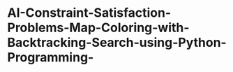 # AI-Constraint-Satisfaction-Problems-Map-Coloring-with-Backtracking-Search-using-Python-Programming-